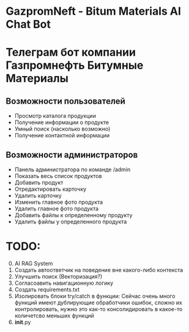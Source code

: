 # GazpromNeft - Bitum Materials AI Chat Bot

# Телеграм бот компании Газпромнефть Битумные Материалы


## Возможности пользователей
- Просмотр каталога продукции
- Получение информации о продукте
- Умный поиск (насколько возможно)
- Получение контактной информации

## Возможности администраторов

- Панель администратора по команде /admin
- Показать весь список продуктов 
- Добавить продукт
- Отредактировать карточку
- Удалить карточку
- Изменить главное фото продукта 
- Удалить главное фото продукта 
- Добавить файлы к определенному продукту 
- Удалить файлы у определенного продукта



# TODO:
0. AI RAG System
1. Создать автоответчик на поведение вне какого-либо контекста
2. Улучшить поиск (Векторизация?)
3. Согласоавить навигационную логику
4. Создать requirements.txt
5. Изолировать блоки try/catch в функции:
Сейчас очень много функций имеют дублирующие обработчики ошибок, сложно их контролировать, нужно это как-то консолидировать в какое-то количетсво меньших функций
6. __init__.py 


